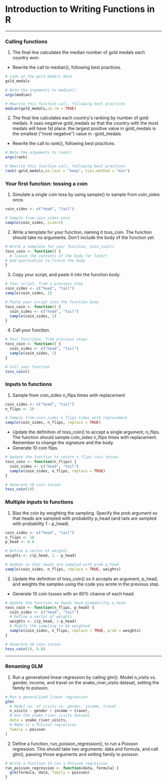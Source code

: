# Introduction to Writing Functions in R
---
### Calling functions
1. The final line calculates the median number of gold medals each country won.
* Rewrite the call to median(), following best practices.
```r
# Look at the gold medals data
gold_medals

# Note the arguments to median()
args(median)

# Rewrite this function call, following best practices
median(gold_medals,na.rm = TRUE)
```
2. The final line calculates each country's ranking by number of gold medals. It uses negative gold_medals so that the country with the most medals will have 1st place: the largest positive value in gold_medals is the smallest ("most negative") value in -gold_medals.
* Rewrite the call to rank(), following best practices.
```r
# Note the arguments to rank()
args(rank)

# Rewrite this function call, following best practices
rank(-gold_medals,na.last = "keep", ties.method = "min")
```
### Your first function: tossing a coin
1. Simulate a single coin toss by using sample() to sample from coin_sides once.
```r
coin_sides <- c("head", "tail")

# Sample from coin_sides once
sample(coin_sides, size=1)
```
2. Write a template for your function, naming it toss_coin. The function should take no arguments. Don't include the body of the function yet.
```r
# Write a template for your function, toss_coin()
toss_coin <- function() {
  # (Leave the contents of the body for later)
# Add punctuation to finish the body
}
```
3. Copy your script, and paste it into the function body.
```r
# Your script, from a previous step
coin_sides <- c("head", "tail")
sample(coin_sides, 1)

# Paste your script into the function body
toss_coin <- function() {
  coin_sides <- c("head", "tail")
  sample(coin_sides, 1)
}
```
4. Call your function.
```r
# Your functions, from previous steps
toss_coin <- function() {
  coin_sides <- c("head", "tail")
  sample(coin_sides, 1)
}

# Call your function
toss_coin()
```
### Inputs to functions
1. Sample from coin_sides n_flips times with replacement
```r
coin_sides <- c("head", "tail")
n_flips <- 10

# Sample from coin_sides n_flips times with replacement
sample(coin_sides, n_flips, replace = TRUE)
```
* Update the definition of toss_coin() to accept a single argument, n_flips. The function should sample coin_sides n_flips times with replacement. Remember to change the signature and the body.
* Generate 10 coin flips.
```r
# Update the function to return n_flips coin tosses
toss_coin <- function(n_flips) {
  coin_sides <- c("head", "tail")
  sample(coin_sides, n_flips, replace = TRUE)
}

# Generate 10 coin tosses
toss_coin(10)
```
### Multiple inputs to functions
1. Bias the coin by weighting the sampling. Specify the prob argument so that heads are sampled with probability p_head (and tails are sampled with probability 1 - p_head).
```r
coin_sides <- c("head", "tail")
n_flips <- 10
p_head <- 0.8

# Define a vector of weights
weights <- c(p_head, 1 - p_head)

# Update so that heads are sampled with prob p_head
sample(coin_sides, n_flips, replace = TRUE, weights)
```
2. Update the definition of toss_coin() so it accepts an argument, p_head, and weights the samples using the code you wrote in the previous step.
* Generate 10 coin tosses with an 80% chance of each head.
```r
# Update the function so heads have probability p_head
toss_coin <- function(n_flips, p_head) {
  coin_sides <- c("head", "tail")
  # Define a vector of weights
  weights <- c(p_head, 1-p_head)
  # Modify the sampling to be weighted
  sample(coin_sides, n_flips, replace = TRUE, prob = weights)
}

# Generate 10 coin tosses
toss_coin(10, 0.8)
```
---
### Renaming GLM
1. Run a generalized linear regression by calling glm(). Model n_visits vs. gender, income, and travel on the snake_river_visits dataset, setting the family to poisson.
```r
# Run a generalized linear regression 
glm(
  # Model no. of visits vs. gender, income, travel
  n_visits ~ gender + income + travel, 
  # Use the snake_river_visits dataset
  data = snake_river_visits, 
  # Make it a Poisson regression
  family = poisson
)
```
2. Define a function, run_poisson_regression(), to run a Poisson regression. This should take two arguments: data and formula, and call glm(), passing those arguments and setting family to poisson.
```r
# Write a function to run a Poisson regression
run_poisson_regression <- function(data, formula) {
  glm(formula, data, family = poisson)
}
```
